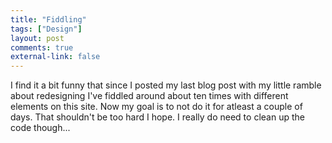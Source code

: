 ```yaml
---
title: "Fiddling"
tags: ["Design"]
layout: post
comments: true
external-link: false
---
```


I find it a bit funny that since I posted my last blog post with my little ramble about redesigning I've fiddled around about ten times with different elements  on this site. Now my goal is to not do it for atleast a couple of days. That shouldn't be too hard I hope. I really do need to clean up the code though...
